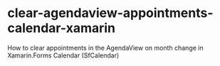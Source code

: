 # clear-agendaview-appointments-calendar-xamarin
How to clear appointments in the AgendaView on month change in Xamarin.Forms Calendar (SfCalendar)
